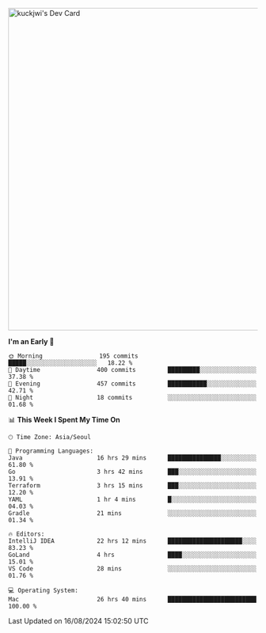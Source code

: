 <a href="https://app.daily.dev/kuckhwancho"><img src="https://api.daily.dev/devcards/v2/efef39c8028947428b3c0b486b9cd9b6.png?r=iz2&type=wide" width="652" alt="kuckjwi's Dev Card"/></a>

<!--START_SECTION:waka-->
**I'm an Early 🐤** 

```text
🌞 Morning                195 commits         █████░░░░░░░░░░░░░░░░░░░░   18.22 % 
🌆 Daytime                400 commits         █████████░░░░░░░░░░░░░░░░   37.38 % 
🌃 Evening                457 commits         ███████████░░░░░░░░░░░░░░   42.71 % 
🌙 Night                  18 commits          ░░░░░░░░░░░░░░░░░░░░░░░░░   01.68 % 
```


📊 **This Week I Spent My Time On** 

```text
🕑︎ Time Zone: Asia/Seoul

💬 Programming Languages: 
Java                     16 hrs 29 mins      ███████████████░░░░░░░░░░   61.80 % 
Go                       3 hrs 42 mins       ███░░░░░░░░░░░░░░░░░░░░░░   13.91 % 
Terraform                3 hrs 15 mins       ███░░░░░░░░░░░░░░░░░░░░░░   12.20 % 
YAML                     1 hr 4 mins         █░░░░░░░░░░░░░░░░░░░░░░░░   04.03 % 
Gradle                   21 mins             ░░░░░░░░░░░░░░░░░░░░░░░░░   01.34 % 

🔥 Editors: 
IntelliJ IDEA            22 hrs 12 mins      █████████████████████░░░░   83.23 % 
GoLand                   4 hrs               ████░░░░░░░░░░░░░░░░░░░░░   15.01 % 
VS Code                  28 mins             ░░░░░░░░░░░░░░░░░░░░░░░░░   01.76 % 

💻 Operating System: 
Mac                      26 hrs 40 mins      █████████████████████████   100.00 % 
```


 Last Updated on 16/08/2024 15:02:50 UTC
<!--END_SECTION:waka-->
